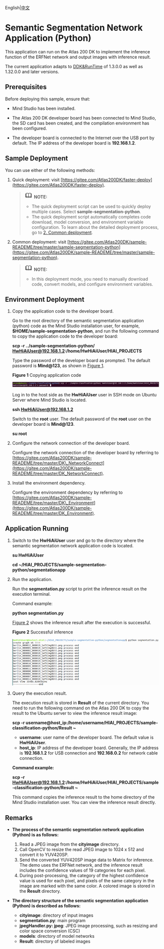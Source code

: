 English|[中文](Readme.md)

# Semantic Segmentation Network Application \(Python\)<a name="EN-US_TOPIC_0228752400"></a>

This application can run on the Atlas 200 DK to implement the inference function of the ERFNet network and output images with inference result.

The current application adapts to  [DDK&RunTime](https://ascend.huawei.com/resources)  of 1.3.0.0 as well as 1.32.0.0 and later versions.

## Prerequisites<a name="en-us_topic_0219036254_section137245294533"></a>

Before deploying this sample, ensure that:

-   Mind Studio  has been installed.

-   The Atlas 200 DK developer board has been connected to  Mind Studio, the SD card has been created, and the compilation environment has been configured.
-   The developer board is connected to the Internet over the USB port by default. The IP address of the developer board is  **192.168.1.2**.

## Sample Deployment<a name="section412811285117"></a>

You can use either of the following methods:

1.  Quick deployment: visit  [https://gitee.com/Atlas200DK/faster-deploy](https://gitee.com/Atlas200DK/faster-deploy).

    >![](public_sys-resources/icon-note.gif) **NOTE:**   
    >-   The quick deployment script can be used to quickly deploy multiple cases. Select  **sample-segmentation-python**.  
    >-   The quick deployment script automatically completes code download, model conversion, and environment variable configuration. To learn about the detailed deployment process, go to  [2. Common deployment](#li3208251440).  

2.  <a name="li3208251440"></a>Common deployment: visit  [https://gitee.com/Atlas200DK/sample-READEME/tree/master/sample-segmentation-python](https://gitee.com/Atlas200DK/sample-READEME/tree/master/sample-segmentation-python).

    >![](public_sys-resources/icon-note.gif) **NOTE:**   
    >-   In this deployment mode, you need to manually download code, convert models, and configure environment variables.  


## Environment Deployment<a name="en-us_topic_0219036254_section1759513564117"></a>

1.  Copy the application code to the developer board.

    Go to the root directory of the semantic segmentation application \(python\) code as the  Mind Studio  installation user, for example,  **$HOME/sample-segmentation-python**, and run the following command to copy the application code to the developer board:

    **scp -r ../sample-segmentation-python/ HwHiAiUser@192.168.1.2:/home/HwHiAiUser/HIAI\_PROJECTS**

    Type the password of the developer board as prompted. The default password is  **Mind@123**, as shown in  [Figure 1](#en-us_topic_0228757085_en-us_topic_0219036254_fig1660453512014).

    **Figure  1**  Copying application code<a name="en-us_topic_0228757085_en-us_topic_0219036254_fig1660453512014"></a>  
    

    ![](figures/en-us_image_0228836881.png)

    Log in to the host side as the  **HwHiAiUser**  user in SSH mode on Ubuntu Server where  Mind Studio  is located.

    **ssh HwHiAiUser@192.168.1.2**

    Switch to the  **root**  user. The default password of the  **root**  user on the developer board is  **Mind@123**.

    **su root**

2.  Configure the network connection of the developer board.

    Configure the network connection of the developer board by referring to  [https://gitee.com/Atlas200DK/sample-READEME/tree/master/DK\_NetworkConnect](https://gitee.com/Atlas200DK/sample-READEME/tree/master/DK_NetworkConnect).

3.  Install the environment dependency.

    Configure the environment dependency by referring to  [https://gitee.com/Atlas200DK/sample-READEME/tree/master/DK\_Environment](https://gitee.com/Atlas200DK/sample-READEME/tree/master/DK_Environment).


## Application Running<a name="en-us_topic_0219036254_section6245151616426"></a>

1.  Switch to the  **HwHiAiUser**  user and go to the directory where the semantic segmentation network application code is located.

    **su HwHiAiUser**

    **cd \~/HIAI\_PROJECTS/sample-segmentation-python/segmentationapp**

2.  Run the application.

    Run the  **segmentation.py**  script to print the inference result on the execution terminal.

    Command example:

    **python segmentation.py**

    [Figure 2](#en-us_topic_0228757085_fig1863053617417)  shows the inference result after the execution is successful.

    **Figure  2**  Successful inference<a name="en-us_topic_0228757085_fig1863053617417"></a>  
    

    ![](figures/en-us_image_0228757232.png)

3.  Query the execution result.

    The execution result is stored in  **Result**  of the current directory. You need to run the following command on the Atlas 200 DK to copy the result to the Ubuntu server to view the inference result image:

    **scp -r username@host\_ip:/home/username/HIAI\_PROJECTS/sample-classification-python/Result \~**

    -   **username**: user name of the developer board. The default value is  **HwHiAiUser**.
    -   **host\_ip**: IP address of the developer board. Generally, the IP address is  **192.168.1.2**  for USB connection and  **192.168.0.2**  for network cable connection.

    **Command example:**

    **scp -r HwHiAiUser@192.168.1.2:/home/HwHiAiUser/HIAI\_PROJECTS/sample-classification-python/Result \~**

    This command copies the inference result to the home directory of the Mind Studio installation user. You can view the inference result directly.


## Remarks<a name="en-us_topic_0219036254_section1092612277429"></a>

-   **The process of the semantic segmentation network application \(Python\) is as follows:**
    1.  Read a JPEG image from the  **cityimage**  directory.
    2.  Call OpenCV to resize the read JPEG image to 1024 x 512 and convert it to YUV420SP.
    3.  Send the converted YUV420SP image data to Matrix for inference. The demo uses the ERFNet network, and the inference result includes the confidence values of 19 categories for each pixel.
    4.  During post-processing, the category of the highest confidence value is used for each pixel, and pixels of the same category in the image are marked with the same color. A colored image is stored in the  **Result**  directory.

-   **The directory structure of the semantic segmentation application \(Python\) is described as follows:**
    -   **cityimage**: directory of input images
    -   **segmentation.py**: main program
    -   **jpegHandler.py: jpeg**: JPEG image processing, such as resizing and color space conversion \(CSC\)
    -   **models**: directory of model networks
    -   **Result**: directory of labeled images


